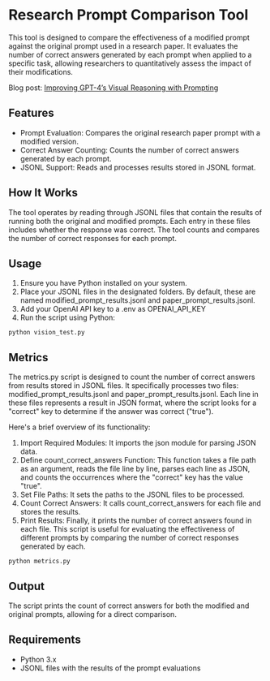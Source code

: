 
# Research Prompt Comparison Tool
This tool is designed to compare the effectiveness of a modified prompt against the original prompt used in a research paper. It evaluates the number of correct answers generated by each prompt when applied to a specific task, allowing researchers to quantitatively assess the impact of their modifications.

Blog post: [Improving GPT-4’s Visual Reasoning with Prompting](https://andrewmayne.com/?p=765)


## Features
- Prompt Evaluation: Compares the original research paper prompt with a modified version.
- Correct Answer Counting: Counts the number of correct answers generated by each prompt.
- JSONL Support: Reads and processes results stored in JSONL format.

## How It Works
The tool operates by reading through JSONL files that contain the results of running both the original and modified prompts. Each entry in these files includes whether the response was correct. The tool counts and compares the number of correct responses for each prompt.

## Usage
1. Ensure you have Python installed on your system.
2. Place your JSONL files in the designated folders. By default, these are named modified_prompt_results.jsonl and paper_prompt_results.jsonl.
3. Add your OpenAI API key to a .env as OPENAI_API_KEY
4. Run the script using Python:

```
python vision_test.py
```
## Metrics
The metrics.py script is designed to count the number of correct answers from results stored in JSONL files. It specifically processes two files: modified_prompt_results.jsonl and paper_prompt_results.jsonl. Each line in these files represents a result in JSON format, where the script looks for a "correct" key to determine if the answer was correct ("true").

Here's a brief overview of its functionality:

1. Import Required Modules: It imports the json module for parsing JSON data.
2. Define count_correct_answers Function: This function takes a file path as an argument, reads the file line by line, parses each line as JSON, and counts the occurrences where the "correct" key has the value "true".
3. Set File Paths: It sets the paths to the JSONL files to be processed.
4. Count Correct Answers: It calls count_correct_answers for each file and stores the results.
5. Print Results: Finally, it prints the number of correct answers found in each file.
This script is useful for evaluating the effectiveness of different prompts by comparing the number of correct responses generated by each.

```
python metrics.py
```

## Output
The script prints the count of correct answers for both the modified and original prompts, allowing for a direct comparison.

## Requirements
- Python 3.x
- JSONL files with the results of the prompt evaluations